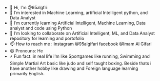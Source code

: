 - 👋 Hi, I’m @95algfri
- 👀 I’m interested in Machine Learning, artificial Intelligent python, and Data Analyst
- 🌱 I’m currently learning Artificial Intelligent, Machine Learning, Data analyst and code using Python
- 💞️ I’m looking to collaborate on Artificial Intelligent, ML, and Data Analyst repository for learning and portofolio 
- 📫 How to reach me : instagram @95algifari facebook @Imam Al Gifari
- 😄 Pronouns: He
- ⚡ Fun fact: in real life i'm like Sportgames like running, Swimming and Simple Martial Art basic like judo and self taught boxing. Beside thats i have another hobby like drawing and Foreign language learning primarily English.

<!---
95algfri/95algfri is a ✨ special ✨ repository because its `README.md` (this file) appears on your GitHub profile.
You can click the Preview link to take a look at your changes.
--->
